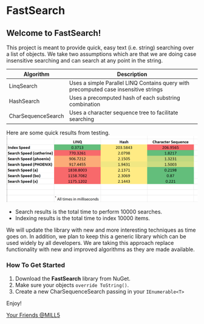 # FastSearch
## Welcome to FastSearch!

This project is meant to provide quick, easy text (i.e. string) searching over a list of objects. We take two assumptions which are that we are doing case insensitive searching and can search at any point in the string.

|Algorithm |Description |
--- | --- |
| LinqSearch |Uses a simple Parallel LINQ Contains query with precomputed case insensitive strings |
| HashSearch | Uses a precomputed hash of each substring combination |
| CharSequenceSearch | Uses a character sequence tree to facilitate searching |

Here are some quick results from testing. 
![](https://raw.githubusercontent.com/MILL5/FastSearch/main/SearchResults.png)

- Search results is the total time to perform 10000 searches.
- Indexing results is the total time to index 10000 items.

We will update the library with new and more interesting techniques as time goes on.  In addition, we plan to keep this a generic library which can be used widely by all developers.  We are taking this approach replace functionality with new and improved algorithms as they are made available.

### How To Get Started

1. Download the **FastSearch** library from NuGet.
2. Make sure your objects `override ToString()`.
3. Create a new CharSequenceSearch passing in your `IEnumerable<T>`

Enjoy!

[Your Friends @MILL5](https://www.mill5.com)